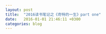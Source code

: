 ```yaml
---
layout: post
title:  "2016读书笔记之《奇特的一生》part one"
date:   2016-01-01 21:46:11 +0300
categories: blog
---
```

